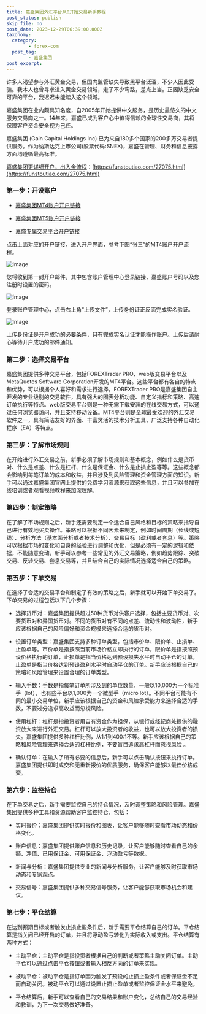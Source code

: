 ```yaml
---
title: 嘉盛集团外汇平台从0开始交易新手教程
post_status: publish
skip_file: no
post_date: 2023-12-29T06:39:00.000Z
taxonomy:
  category:
        - forex-com
  post_tag:
        - 嘉盛集团
post_excerpt: 
---
```

许多人渴望参与外汇黄金交易，但国内监管缺失导致黑平台泛滥，不少人因此受骗。我本人也曾寻求进入黄金交易领域，走了不少弯路，差点上当。正因缺乏安全可靠的平台，我迟迟未能踏入这个领域。

嘉盛集团在业内颇具知名度，自2005年开始提供中文服务，是历史最悠久的中文服务交易商之一。14年来，嘉盛已成为客户心中值得信赖的全球性交易商，其将保障客户资金安全视为己任。

嘉盛集团 (Gain Capital Holdings Inc) 已为来自180多个国家的200多万交易者提供服务。作为纳斯达克上市公司(股票代码:SNEX)，嘉盛在管理、财务和信息披露方面均遵循最高标准。

[嘉盛集团更详细开户，出入金流程](https://funstoutiao.com/27075.html)：[https://funstoutiao.com/27075.html](https://funstoutiao.com/27075.html)

### 第一步：开设账户

* [嘉盛集团MT4账户开户链接](https://s.ssgg.net/jsmt4)

* [嘉盛集团MT5账户开户链接](https://s.ssgg.net/jsmt5)

* [嘉盛专属交易平台开户链接](https://s.ssgg.net/js)

点击上面对应的开户链接，进入开户界面，参考下图“张三”的MT4账户开户流程。

![Image](https://prod-files-secure.s3.us-west-2.amazonaws.com/39ed1227-6d7d-4570-be36-9ccd4a2c4241/7a167aea-686b-400d-af59-4e18eb607a40/640.png?X-Amz-Algorithm=AWS4-HMAC-SHA256&X-Amz-Content-Sha256=UNSIGNED-PAYLOAD&X-Amz-Credential=ASIAZI2LB466QNM2N3OY%2F20250613%2Fus-west-2%2Fs3%2Faws4_request&X-Amz-Date=20250613T161308Z&X-Amz-Expires=3600&X-Amz-Security-Token=IQoJb3JpZ2luX2VjEDAaCXVzLXdlc3QtMiJIMEYCIQDzcSq1phKWpI7fjKZcg6ZmiQgU42EmoIWwzDul9SG6IgIhANOjjeocpVHNtPUe%2FOWpvjPTMJczSUeVmkqOvRzDvBsjKv8DCBkQABoMNjM3NDIzMTgzODA1IgyHwkkshlxILEG6Clkq3ANDR1fdKcCoiof0DPOaNhoq0tMaVXvXjOjF%2BP0vphY%2FfIUICexpsHviZo5dDcR%2BtPEtY7FegPIgtKj2az%2B%2FpTGIT9Y%2FhPHc4xtWvdHRn%2BY4%2F1YGtP%2FhyFuMhT2H7tEDG6TTngLT2VtAQo1reguQrgffcGji718R0cTQ5cND6NtByD%2BUKvDyuzLwwvC0nvKBJnw%2FVlc4jLq0JpU3HJB7%2BAfCtOjJuVLJMAJfl1DgTjWWfSIq%2FH3yPNPIXv3%2F%2FBYdb%2Fl1IyK3nlikeluK5aNJKlysm1PyIUwcdsq1nBZ3MrBz9szBT025EE3KeVk807Wq1q9o27tV5Rq%2BTsorHnpi3CQDTXGqM84mabbf%2BBbR5M0CVIXoJl%2F0t7%2BQGdvlCcC94mfrix4kLgi7JwBeXkoQyKqQogv9cX29A91PKcx8Gv80KshlORHjds2ClFRJQseIm%2B1uh8JsBAGjOKMZVc1uKbpQqg1CpGJaIq4awCCDIEerVX8wZ6rlvRhyU9ljaFoW%2FefO9aKIg6fMMwKgYVGrw4q0HLekYV2i%2FdlwGDMVQhD2q6q%2FTaplHqYnOWF4kzHrBeXcJtlusb%2BtoSGgIbGukVX6cVLS3g1Gp1Hq4H3cqqLFZ341YpdGVNvyv%2BBbkjClm7HCBjqkAWPOV6R%2B%2FlmOgYNxDn7NgRGY2xcpQsb96JDkpkRvwCohfWYBq1eep4t%2B%2F0gOcbLCnBEuHkLzuTIdUT87ETXxrlLYcbHSlxKF2B1NHTM02B9T4T%2BoRv4lvhowdNIcSH0zU21ulSqzd5BNx%2Bp6YNr1vxo7EO%2Frh%2FyvMBCbuIosABscZI6uon9czXkHejX3yBrupQCrfpSXzi5Rpdd3OXbKeeFJzO6C&X-Amz-Signature=c90d48f3c85a3d49dfec9dff52b569e02db892d157f1935ef75445f86d6cc322&X-Amz-SignedHeaders=host&x-amz-checksum-mode=ENABLED&x-id=GetObject)

您将收到第一封开户邮件，其中包含账户管理中心登录链接、嘉盛账户号码以及您注册时设置的密码。

![Image](https://prod-files-secure.s3.us-west-2.amazonaws.com/39ed1227-6d7d-4570-be36-9ccd4a2c4241/eaa1c6b3-2877-4284-a0e1-530e222c27fb/image.png?X-Amz-Algorithm=AWS4-HMAC-SHA256&X-Amz-Content-Sha256=UNSIGNED-PAYLOAD&X-Amz-Credential=ASIAZI2LB466QNM2N3OY%2F20250613%2Fus-west-2%2Fs3%2Faws4_request&X-Amz-Date=20250613T161308Z&X-Amz-Expires=3600&X-Amz-Security-Token=IQoJb3JpZ2luX2VjEDAaCXVzLXdlc3QtMiJIMEYCIQDzcSq1phKWpI7fjKZcg6ZmiQgU42EmoIWwzDul9SG6IgIhANOjjeocpVHNtPUe%2FOWpvjPTMJczSUeVmkqOvRzDvBsjKv8DCBkQABoMNjM3NDIzMTgzODA1IgyHwkkshlxILEG6Clkq3ANDR1fdKcCoiof0DPOaNhoq0tMaVXvXjOjF%2BP0vphY%2FfIUICexpsHviZo5dDcR%2BtPEtY7FegPIgtKj2az%2B%2FpTGIT9Y%2FhPHc4xtWvdHRn%2BY4%2F1YGtP%2FhyFuMhT2H7tEDG6TTngLT2VtAQo1reguQrgffcGji718R0cTQ5cND6NtByD%2BUKvDyuzLwwvC0nvKBJnw%2FVlc4jLq0JpU3HJB7%2BAfCtOjJuVLJMAJfl1DgTjWWfSIq%2FH3yPNPIXv3%2F%2FBYdb%2Fl1IyK3nlikeluK5aNJKlysm1PyIUwcdsq1nBZ3MrBz9szBT025EE3KeVk807Wq1q9o27tV5Rq%2BTsorHnpi3CQDTXGqM84mabbf%2BBbR5M0CVIXoJl%2F0t7%2BQGdvlCcC94mfrix4kLgi7JwBeXkoQyKqQogv9cX29A91PKcx8Gv80KshlORHjds2ClFRJQseIm%2B1uh8JsBAGjOKMZVc1uKbpQqg1CpGJaIq4awCCDIEerVX8wZ6rlvRhyU9ljaFoW%2FefO9aKIg6fMMwKgYVGrw4q0HLekYV2i%2FdlwGDMVQhD2q6q%2FTaplHqYnOWF4kzHrBeXcJtlusb%2BtoSGgIbGukVX6cVLS3g1Gp1Hq4H3cqqLFZ341YpdGVNvyv%2BBbkjClm7HCBjqkAWPOV6R%2B%2FlmOgYNxDn7NgRGY2xcpQsb96JDkpkRvwCohfWYBq1eep4t%2B%2F0gOcbLCnBEuHkLzuTIdUT87ETXxrlLYcbHSlxKF2B1NHTM02B9T4T%2BoRv4lvhowdNIcSH0zU21ulSqzd5BNx%2Bp6YNr1vxo7EO%2Frh%2FyvMBCbuIosABscZI6uon9czXkHejX3yBrupQCrfpSXzi5Rpdd3OXbKeeFJzO6C&X-Amz-Signature=e6c7dd8f8f444fe50f3b8f930ca0e22642c7065538e1678077c4e7b3c962109a&X-Amz-SignedHeaders=host&x-amz-checksum-mode=ENABLED&x-id=GetObject)

登录账户管理中心，点击右上角“上传文件”，上传身份证正反面完成实名验证。

![Image](https://prod-files-secure.s3.us-west-2.amazonaws.com/39ed1227-6d7d-4570-be36-9ccd4a2c4241/54090639-09fc-46b4-a135-e0289f707147/image.png?X-Amz-Algorithm=AWS4-HMAC-SHA256&X-Amz-Content-Sha256=UNSIGNED-PAYLOAD&X-Amz-Credential=ASIAZI2LB466QNM2N3OY%2F20250613%2Fus-west-2%2Fs3%2Faws4_request&X-Amz-Date=20250613T161308Z&X-Amz-Expires=3600&X-Amz-Security-Token=IQoJb3JpZ2luX2VjEDAaCXVzLXdlc3QtMiJIMEYCIQDzcSq1phKWpI7fjKZcg6ZmiQgU42EmoIWwzDul9SG6IgIhANOjjeocpVHNtPUe%2FOWpvjPTMJczSUeVmkqOvRzDvBsjKv8DCBkQABoMNjM3NDIzMTgzODA1IgyHwkkshlxILEG6Clkq3ANDR1fdKcCoiof0DPOaNhoq0tMaVXvXjOjF%2BP0vphY%2FfIUICexpsHviZo5dDcR%2BtPEtY7FegPIgtKj2az%2B%2FpTGIT9Y%2FhPHc4xtWvdHRn%2BY4%2F1YGtP%2FhyFuMhT2H7tEDG6TTngLT2VtAQo1reguQrgffcGji718R0cTQ5cND6NtByD%2BUKvDyuzLwwvC0nvKBJnw%2FVlc4jLq0JpU3HJB7%2BAfCtOjJuVLJMAJfl1DgTjWWfSIq%2FH3yPNPIXv3%2F%2FBYdb%2Fl1IyK3nlikeluK5aNJKlysm1PyIUwcdsq1nBZ3MrBz9szBT025EE3KeVk807Wq1q9o27tV5Rq%2BTsorHnpi3CQDTXGqM84mabbf%2BBbR5M0CVIXoJl%2F0t7%2BQGdvlCcC94mfrix4kLgi7JwBeXkoQyKqQogv9cX29A91PKcx8Gv80KshlORHjds2ClFRJQseIm%2B1uh8JsBAGjOKMZVc1uKbpQqg1CpGJaIq4awCCDIEerVX8wZ6rlvRhyU9ljaFoW%2FefO9aKIg6fMMwKgYVGrw4q0HLekYV2i%2FdlwGDMVQhD2q6q%2FTaplHqYnOWF4kzHrBeXcJtlusb%2BtoSGgIbGukVX6cVLS3g1Gp1Hq4H3cqqLFZ341YpdGVNvyv%2BBbkjClm7HCBjqkAWPOV6R%2B%2FlmOgYNxDn7NgRGY2xcpQsb96JDkpkRvwCohfWYBq1eep4t%2B%2F0gOcbLCnBEuHkLzuTIdUT87ETXxrlLYcbHSlxKF2B1NHTM02B9T4T%2BoRv4lvhowdNIcSH0zU21ulSqzd5BNx%2Bp6YNr1vxo7EO%2Frh%2FyvMBCbuIosABscZI6uon9czXkHejX3yBrupQCrfpSXzi5Rpdd3OXbKeeFJzO6C&X-Amz-Signature=c84a6873a14865b031845d3b12590945aed853b7400720989cade08932997dfe&X-Amz-SignedHeaders=host&x-amz-checksum-mode=ENABLED&x-id=GetObject)

上传身份证是开户成功的必要条件，只有完成实名认证才能操作账户。上传后请耐心等待开户成功的邮件通知。

### 第二步：选择交易平台

嘉盛集团提供多种交易平台，包括FOREXTrader PRO、web版交易平台以及MetaQuotes Software Corporation开发的MT4平台。这些平台都有各自的特点和优势，可以根据个人喜好和需求进行选择。FOREXTrader PRO是嘉盛集团自主开发的专业级别的交易软件，具有强大的图表分析功能、自定义指标和策略、高速订单执行等特点。web版交易平台则是一种无需下载安装的在线交易方式，可以通过任何浏览器访问，并且支持移动设备。MT4平台则是全球最受欢迎的外汇交易软件之一，具有简洁友好的界面、丰富灵活的技术分析工具、广泛支持各种自动化程序（EA）等特点。

### 第三步：了解市场规则

在开始进行外汇交易之前，新手必须了解市场规则和基本概念，例如什么是货币对、什么是点差、什么是杠杆、什么是保证金、什么是止损止盈等等。这些概念都会影响到每笔订单的成本和收益，并且涉及到风险管理和资金管理方面的知识。新手可以通过嘉盛集团官网上提供的免费学习资源来获取这些信息，并且可以参加在线培训或者观看视频教程来加深理解。

### 第四步：制定策略

在了解了市场规则之后，新手还需要制定一个适合自己风格和目标的策略来指导自己进行有效地买卖操作。策略可以根据不同因素来制定，例如时间周期（长线或短线）、分析方法（基本面分析或者技术分析）、交易目标（盈利或者套息）等。策略可以根据市场的变化和自身的经验进行调整和优化，但是必须有一定的逻辑和依据，不能随意变动。新手可以参考一些常见的外汇交易策略，例如趋势跟踪、突破交易、反转交易、套息交易等，并且结合自己的实际情况选择适合自己的策略。

### 第五步：下单交易

在选择了合适的交易平台和制定了有效的策略之后，新手就可以开始下单交易了。下单交易的过程包括以下几个步骤：

* 选择货币对：嘉盛集团提供超过50种货币对供客户选择，包括主要货币对、次要货币对和异国货币对。不同的货币对有不同的点差、流动性和波动性，新手应该根据自己的风险偏好和资金规模来选择合适的货币对。

* 设置订单类型：嘉盛集团支持多种订单类型，包括市价单、限价单、止损单、止盈单等。市价单是指按照当前市场价格立即执行的订单，限价单是指按照预设价格执行的订单，止损单是指当价格达到预设损失水平时自动平仓的订单，止盈单是指当价格达到预设盈利水平时自动平仓的订单。新手应该根据自己的策略和风险管理来设置合理的订单类型。

* 输入手数：手数是指每笔订单所涉及到的单位数量，一般以10,000为一个标准手（lot），也有些平台以1,000为一个微型手（micro lot）。不同平台可能有不同的最小交易单位，新手应该根据自己的资金和风险承受能力来选择合适的手数，不要过分追求高收益而忽视风险。

* 使用杠杆：杠杆是指投资者用自有资金作为担保，从银行或经纪商处提供的融资放大来进行外汇交易。杠杆可以放大投资者的收益，也可以放大投资者的损失。嘉盛集团提供多种杠杆比例，从1:1到400:1不等。新手应该根据自己的策略和风险管理来选择合适的杠杆比例，不要盲目追求高杠杆而忽视风险 。

* 确认订单：在输入了所有必要的信息后，新手可以点击确认按钮来执行订单。嘉盛集团提供即时成交和无重新报价的优质服务，确保客户能够以最佳价格成交。

### 第六步：监控持仓

在下单交易之后，新手需要监控自己的持仓情况，及时调整策略和风险管理。嘉盛集团提供多种工具和资源帮助客户监控持仓，包括：

* 实时报价：嘉盛集团提供实时报价和图表，让客户能够随时查看市场动态和价格变化。

* 账户信息：嘉盛集团提供账户信息和历史记录，让客户能够随时查看自己的余额、净值、已用保证金、可用保证金、浮动盈亏等数据。

* 新闻与分析：嘉盛集团提供专业的新闻与分析服务，让客户能够及时获取市场动态和专家观点。

* 交易信号：嘉盛集团提供多种交易信号服务，让客户能够获取市场机会和建议。

### 第七步：平仓结算

在达到预期目标或者触发止损止盈条件后，新手需要平仓结算自己的订单。平仓结算是指关闭已经开启的订单，并且将浮动盈亏转化为实际收入或支出。平仓结算有两种方式：

* 主动平仓：主动平仓是指投资者根据自己的判断或者策略主动关闭订单。主动平仓可以通过点击平仓按钮或者输入相反方向的订单来实现。

* 被动平仓：被动平仓是指订单因为触发了预设的止损止盈条件或者保证金不足而自动关闭。被动平仓可以通过设置止损止盈单或者监控保证金水平来避免。

* 平仓结算后，新手可以查看自己的交易结果和账户变化，总结自己的交易经验和教训，为下一次交易做好准备。